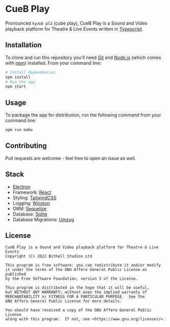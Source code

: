 # CueB Play

Pronounced `kyo͞ob plā` (cube play), CueB Play is a Sound and Video playback platform for Theatre & Live Events written in [Typescript](https://www.typescriptlang.org/).

## Installation

To clone and run this repository you'll need [Git](https://git-scm.com) and [Node.js](https://nodejs.org/en/download/) (which comes with [npm](http://npmjs.com)) installed. From your command line:

```bash
# Install dependencies
npm install
# Run the app
npm start
```

## Usage

To package the app for distribution, run the following command from your command line:

```bash
npm run make
```

## Contributing

Pull requests are welcome - feel free to open an issue as well.

## Stack

 - [Electron](https://github.com/electron/electron)
 - Framework: [React](https://github.com/facebook/react)
 - Styling: [TailwindCSS](https://github.com/tailwindlabs/tailwindcss)
 - Logging: [Winston](https://github.com/winstonjs/winston)
 - ORM: [Sequelize](https://github.com/sequelize/sequelize) 
 - Database: [Sqlite](https://sqlite.org)
 - Database Migrations: [Umzug](https://github.com/sequelize/umzug)

## License

```
CueB Play is a Sound and Video playback platform for Theatre & Live Events
Copyright (C) 2022 Bithell Studios Ltd

This program is free software: you can redistribute it and/or modify
it under the terms of the GNU Affero General Public License as published
by the Free Software Foundation, version 3 of the License.

This program is distributed in the hope that it will be useful,
but WITHOUT ANY WARRANTY; without even the implied warranty of
MERCHANTABILITY or FITNESS FOR A PARTICULAR PURPOSE.  See the
GNU Affero General Public License for more details.

You should have received a copy of the GNU Affero General Public License
along with this program.  If not, see <https://www.gnu.org/licenses/>.
```